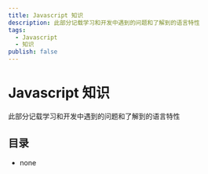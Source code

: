 ```yaml
---
title: Javascript 知识
description: 此部分记载学习和开发中遇到的问题和了解到的语言特性
tags:
  - Javascript
  - 知识
publish: false
---
```


# Javascript 知识

此部分记载学习和开发中遇到的问题和了解到的语言特性

## 目录

- none
